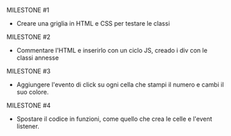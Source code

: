 MILESTONE #1

-  Creare una griglia in HTML e CSS per testare le classi

MILESTONE #2

-  Commentare l'HTML e inserirlo con un ciclo JS, creado i div con le classi annesse

MILESTONE #3

-  Aggiungere l'evento di click su ogni cella che stampi il numero e cambi il suo colore.

MILESTONE #4

-  Spostare il codice in funzioni, come quello che crea le celle e l'event listener.
